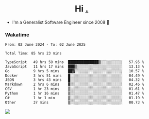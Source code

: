 <h1 align="center">Hi <a href="https://www.hackerrank.com/erasmosaraujo">.</a></h1>
 
- I'm a Generalist Software Engineer  since 2008 🚀
<!--  
<p align="left">
  <a href="https://github.com/erasmosoares/github-readme-stats">
    <img
      align="center"
      src="https://github-readme-stats.vercel.app/api/top-langs/?username=erasmosoares&theme=radical&layout=compact"
    />
  </a>
  <a href="https://github.com/erasmosoares/github-readme-stats">
    [![Harlok's WakaTime stats](https://github-readme-stats.vercel.app/api/wakatime?username=ffflabs)](https://github.com/anuraghazra/github-readme-stats)
  </a>
</p>

<!--
 ### Repo 
 
<p align="left">
 <a href="https://github.com/erasmosoares/github-readme-stats">
    <img
      align="center"
      height="165"
      src="https://github-readme-stats.vercel.app/api/pin?username=erasmosoares&repo=sample-node&title_color=fff&icon_color=f9f9f9&text_color=9f9f9f&bg_color=151515"
    />
  </a>
  <a href="https://github.com/erasmosoares/github-readme-stats">
    <img
      align="center"
      height="165"
      src="https://github-readme-stats.vercel.app/api/pin?username=erasmosoares&repo=sample-node&title_color=fff&icon_color=f9f9f9&text_color=9f9f9f&bg_color=151515"
    />
  </a>
</p>
-->

 ### Wakatime 

<!--START_SECTION:waka-->

```txt
From: 02 June 2024 - To: 02 June 2025

Total Time: 85 hrs 23 mins

TypeScript   49 hrs 50 mins  ██████████████▒░░░░░░░░░░   57.95 %
JavaScript   11 hrs 17 mins  ███▒░░░░░░░░░░░░░░░░░░░░░   13.13 %
Go           9 hrs 5 mins    ██▓░░░░░░░░░░░░░░░░░░░░░░   10.57 %
Docker       3 hrs 51 mins   █░░░░░░░░░░░░░░░░░░░░░░░░   04.49 %
JSON         3 hrs 43 mins   █░░░░░░░░░░░░░░░░░░░░░░░░   04.32 %
Markdown     2 hrs 6 mins    ▓░░░░░░░░░░░░░░░░░░░░░░░░   02.46 %
CSV          1 hr 23 mins    ▒░░░░░░░░░░░░░░░░░░░░░░░░   01.61 %
Python       1 hr 16 mins    ▒░░░░░░░░░░░░░░░░░░░░░░░░   01.47 %
C#           1 hr 1 min      ▒░░░░░░░░░░░░░░░░░░░░░░░░   01.19 %
Other        37 mins         ▒░░░░░░░░░░░░░░░░░░░░░░░░   00.73 %
```

<!--END_SECTION:waka-->

![](https://komarev.com/ghpvc/?username=erasmosoares&color=brightgreen)
